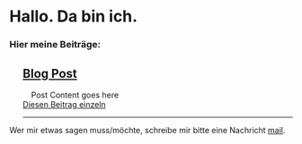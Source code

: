 # Hallo. Da bin ich.

### Hier meine Beiträge:

<ul class="posts" style="list-style: none" data-lift="blog.posts?max=15">
    <li data-post="item"><h2><a data-post="link" href="#">Blog Post</a></h2>
    	<div style="padding-left: 15px;" data-post="content">
			Post Content goes here
    </div>
	<div data-post="more"><a href="#">Diesen Beitrag einzeln</a></div>
    <hr>
    </li>
</ul>


Wer mir etwas sagen muss/möchte, schreibe mir bitte eine Nachricht [mail](mailto:georg.sklar@gmail.com).


